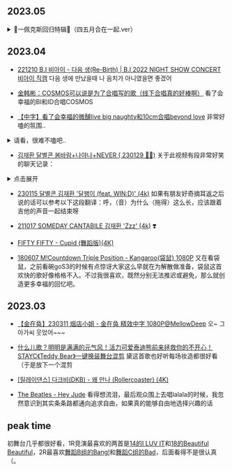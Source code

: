 ## 2023.05

<details><summary>🦊一佩克斯回归特辑🦊（四五月合在一起.ver）</summary>

- [【EPEX】230419 琴洞弦KEUM 金贤佑BAEKSEUNG tiktok](https://www.bilibili.com/video/BV1BT411p7pd) 佩国第二抖出现了（不可撼动的第一还是I dont think that i like her那条

- [[릴레이댄스] EPEX(이펙스) - 여우가 시집가는 날 (4K)](https://www.youtube.com/watch?v=k57Sun8LZc4) 正是对2160p60的视频感到新奇的年纪（指我

- [[Performance37] EPEX(이펙스) '안녕, 나의 첫사랑' (4K)](https://www.youtube.com/watch?v=E8NVCMyEVQ8)
</details>

## 2023.04

- [221210 B.I 비아이 - 다음 생(Re-Birth) | B.I 2022 NIGHT SHOW CONCERT 비아이 직캠](https://www.youtube.com/watch?v=cxyHZq-hHOk) 다음 생에 만났을때 나 음치가 아니였을면 좋겠어

- [金韩彬：COSMOS可以说是为了合唱写的歌（线下合唱真的好棒啊）](https://www.bilibili.com/video/BV1Ur4y1b7XE) 看了会幸福的BI和ID合唱COSMOS

- [【中字】看了会幸福的微醺live big naughty和10cm合唱beyond love](https://www.bilibili.com/video/BV1mm4y1B7Qt) 非常好嗑的氛围..

<details><summary>请看，很难不嗑吧..</summary>

![](stage/IMG_1249.PNG ':size=100%')
</details>

- [김재환 달별콘 봄바람+나야나+NEVER ( 230129 🌙✨)](https://www.youtube.com/watch?v=TOmS3GujUaw) 关于此视频有段非常好笑的聊天记录：

<details><summary>点击展开</summary>

![](stage/IMG_1571.PNG ':size=30%')
</details>

- [230115 달별콘 김재환 '달팽이 (feat. WIN:D)' (4k)](https://www.youtube.com/watch?v=v0z8wodsZtk) 如果有朋友好奇摘耳返之后说的话可以参考以下这段翻译：呼，（音）为什么（拖得）这么长，应该跟着吉他的声音一起结束呀

- [211017 SOMEDAY CANTABILE 김재환 'Zzz' (4k)](https://www.youtube.com/watch?v=u3-KLTNdtHc) ❣️

- [FIFTY FIFTY - Cupid (舞蹈版)(4K)](https://www.bilibili.com/video/BV1mY4y1X7S2) 

- [180607 M!Countdown Triple Position - Kangaroo(袋鼠) 1080P](https://www.bilibili.com/video/BV1kW411A73Q) 又在看袋鼠，之前看碗goS3的时候有点惊讶大家这么早就在为解散做准备，袋鼠这首欢快的歌好像格格不入。不过我很喜欢，既然分别无法推迟或避免，那么就创造更多幸福的回忆吧。<!-- 4.8 -->

## 2023.03

- [【金在奂】230311 烟店小姐 - 金在奂 精效中字 1080P@MellowDeep](https://www.bilibili.com/video/BV1zX4y1S72L) 오~ 그 아가씨 웃었어~~~

- [什么儿歌？明明是满满的元气风！活力可爱泰迪熊前来拯救你的不开心！STAYC《Teddy Bear》一键换装舞台混剪](https://www.bilibili.com/video/BV1t84y1g7Z9) 黛这首歌也好听每场妆造都很好看（于是放下一个混剪

- [[릴레이댄스] 다크비(DKB) - 왜 만나 (Rollercoaster) (4K)](https://www.youtube.com/watch?v=bp084pXr-tU)

- [The Beatles - Hey Jude](https://www.youtube.com/watch?v=A_MjCqQoLLA) 看得想流泪，最后观众围上去唱lalala的时候，我忽然意识到其实条条路都通向追求自由，如果真的能够自由地选择兴趣的话

## peak time

初舞台几乎都很好看，1R竞演最喜欢的两首是[14的I LUV IT](https://www.youtube.com/watch?v=wsPONX_QnTo)和[18的Beautiful Beautiful](https://www.youtube.com/watch?v=tWBycHUV4aY)，2R最喜欢[舞蹈B组的Bang!](https://www.youtube.com/watch?v=4yGiw96Eb1Q)和[舞蹈C组的Bad](https://www.youtube.com/watch?v=cl4cl_esnjU)，后面看得不是很认真（。